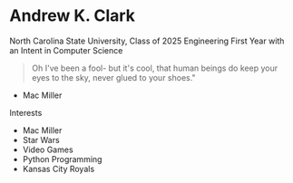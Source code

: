 # Andrew K. Clark

North Carolina State University, Class of 2025
Engineering First Year with an Intent in Computer Science

> Oh I've been a fool- but it's cool, that human beings do
> keep your eyes to the sky, never glued to your shoes."
- Mac Miller

Interests
* Mac Miller
* Star Wars
* Video Games
* Python Programming
* Kansas City Royals
